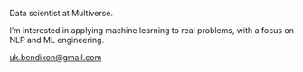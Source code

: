 Data scientist at Multiverse. 

I’m interested in applying machine learning to real problems, with a focus on NLP and ML engineering.  

uk.bendixon@gmail.com
